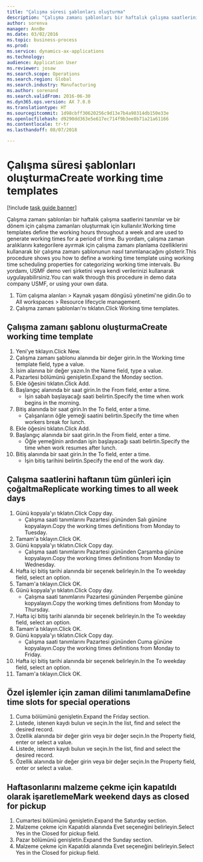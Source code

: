 ```yaml
--- 
title: "Çalışma süresi şablonları oluşturma"
description: "Çalışma zamanı şablonları bir haftalık çalışma saatlerini tanımlar ve bir dönem için çalışma zamanları oluşturmak için kullanılır."
author: sorenva
manager: AnnBe
ms.date: 03/02/2016
ms.topic: business-process
ms.prod: 
ms.service: dynamics-ax-applications
ms.technology: 
audience: Application User
ms.reviewer: josaw
ms.search.scope: Operations
ms.search.region: Global
ms.search.industry: Manufacturing
ms.author: sorenand
ms.search.validFrom: 2016-06-30
ms.dyn365.ops.version: AX 7.0.0
ms.translationtype: HT
ms.sourcegitcommit: 1d98cbff30620256c9d13e7b4a90314db150e33e
ms.openlocfilehash: d9290dd363e5e617ec714f9b3ee8b71a21a61166
ms.contentlocale: tr-tr
ms.lasthandoff: 08/07/2018

---
```

# <a name="create-working-time-templates"></a><span data-ttu-id="c812d-103">Çalışma süresi şablonları oluşturma</span><span class="sxs-lookup"><span data-stu-id="c812d-103">Create working time templates</span></span>

[!include [task guide banner](../../includes/task-guide-banner.md)]

<span data-ttu-id="c812d-104">Çalışma zamanı şablonları bir haftalık çalışma saatlerini tanımlar ve bir dönem için çalışma zamanları oluşturmak için kullanılır.</span><span class="sxs-lookup"><span data-stu-id="c812d-104">Working time templates define the working hours throughout a week and are used to generate working times for a period of time.</span></span> <span data-ttu-id="c812d-105">Bu yordam, çalışma zaman aralıklarını kategorilere ayırmak için çalışma zamanı planlama özelliklerini kullanarak bir çalışma zamanı şablonunun nasıl tanımlanacağını gösterir.</span><span class="sxs-lookup"><span data-stu-id="c812d-105">This procedure shows you how to define a working time template using working time scheduling properties for categorizing working time intervals.</span></span> <span data-ttu-id="c812d-106">Bu yordamı, USMF demo veri şirketini veya kendi verilerinizi kullanarak uygulayabilirsiniz.</span><span class="sxs-lookup"><span data-stu-id="c812d-106">You can walk through this procedure in demo data company USMF, or using your own data.</span></span>

1. <span data-ttu-id="c812d-107">Tüm çalışma alanları > Kaynak yaşam döngüsü yönetimi'ne gidin.</span><span class="sxs-lookup"><span data-stu-id="c812d-107">Go to All workspaces > Resource lifecycle management.</span></span>
2. <span data-ttu-id="c812d-108">Çalışma zamanı şablonları'nı tıklatın.</span><span class="sxs-lookup"><span data-stu-id="c812d-108">Click Working time templates.</span></span>

## <a name="create-working-time-template"></a><span data-ttu-id="c812d-109">Çalışma zamanı şablonu oluşturma</span><span class="sxs-lookup"><span data-stu-id="c812d-109">Create working time template</span></span>
1. <span data-ttu-id="c812d-110">Yeni'ye tıklayın.</span><span class="sxs-lookup"><span data-stu-id="c812d-110">Click New.</span></span>
2. <span data-ttu-id="c812d-111">Çalışma zamanı şablonu alanında bir değer girin.</span><span class="sxs-lookup"><span data-stu-id="c812d-111">In the Working time template field, type a value.</span></span>
3. <span data-ttu-id="c812d-112">İsim alanına bir değer yazın.</span><span class="sxs-lookup"><span data-stu-id="c812d-112">In the Name field, type a value.</span></span>
4. <span data-ttu-id="c812d-113">Pazartesi bölümünü genişletin.</span><span class="sxs-lookup"><span data-stu-id="c812d-113">Expand the Monday section.</span></span>
5. <span data-ttu-id="c812d-114">Ekle öğesini tıklatın.</span><span class="sxs-lookup"><span data-stu-id="c812d-114">Click Add.</span></span>
6. <span data-ttu-id="c812d-115">Başlangıç alanında bir saat girin.</span><span class="sxs-lookup"><span data-stu-id="c812d-115">In the From field, enter a time.</span></span>
    * <span data-ttu-id="c812d-116">İşin sabah başlayacağı saati belirtin.</span><span class="sxs-lookup"><span data-stu-id="c812d-116">Specify the time when work begins in the morning.</span></span>  
7. <span data-ttu-id="c812d-117">Bitiş alanında bir saat girin.</span><span class="sxs-lookup"><span data-stu-id="c812d-117">In the To field, enter a time.</span></span>
    * <span data-ttu-id="c812d-118">Çalışanların öğle yemeği saatini belirtin.</span><span class="sxs-lookup"><span data-stu-id="c812d-118">Specify the time when workers break for lunch.</span></span>  
8. <span data-ttu-id="c812d-119">Ekle öğesini tıklatın.</span><span class="sxs-lookup"><span data-stu-id="c812d-119">Click Add.</span></span>
9. <span data-ttu-id="c812d-120">Başlangıç alanında bir saat girin.</span><span class="sxs-lookup"><span data-stu-id="c812d-120">In the From field, enter a time.</span></span>
    * <span data-ttu-id="c812d-121">Öğle yemeğinin ardından işin başlayacağı saati belirtin.</span><span class="sxs-lookup"><span data-stu-id="c812d-121">Specify the time when work resumes after lunch.</span></span>  
10. <span data-ttu-id="c812d-122">Bitiş alanında bir saat girin.</span><span class="sxs-lookup"><span data-stu-id="c812d-122">In the To field, enter a time.</span></span>
    * <span data-ttu-id="c812d-123">İşin bitiş tarihini belirtin.</span><span class="sxs-lookup"><span data-stu-id="c812d-123">Specify the end of the work day.</span></span>  

## <a name="replicate-working-times-to-all-week-days"></a><span data-ttu-id="c812d-124">Çalışma saatlerini haftanın tüm günleri için çoğaltma</span><span class="sxs-lookup"><span data-stu-id="c812d-124">Replicate working times to all week days</span></span>
1. <span data-ttu-id="c812d-125">Günü kopyala'yı tıklatın.</span><span class="sxs-lookup"><span data-stu-id="c812d-125">Click Copy day.</span></span>
    * <span data-ttu-id="c812d-126">Çalışma saati tanımlarını Pazartesi gününden Salı gününe kopyalayın.</span><span class="sxs-lookup"><span data-stu-id="c812d-126">Copy the working times definitions from Monday to Tuesday.</span></span>  
2. <span data-ttu-id="c812d-127">Tamam'a tıklayın.</span><span class="sxs-lookup"><span data-stu-id="c812d-127">Click OK.</span></span>
3. <span data-ttu-id="c812d-128">Günü kopyala'yı tıklatın.</span><span class="sxs-lookup"><span data-stu-id="c812d-128">Click Copy day.</span></span>
    * <span data-ttu-id="c812d-129">Çalışma saati tanımlarını Pazartesi gününden Çarşamba gününe kopyalayın.</span><span class="sxs-lookup"><span data-stu-id="c812d-129">Copy the working times definitions from Monday to Wednesday.</span></span>  
4. <span data-ttu-id="c812d-130">Hafta içi bitiş tarihi alanında bir seçenek belirleyin.</span><span class="sxs-lookup"><span data-stu-id="c812d-130">In the To weekday field, select an option.</span></span>
5. <span data-ttu-id="c812d-131">Tamam'a tıklayın.</span><span class="sxs-lookup"><span data-stu-id="c812d-131">Click OK.</span></span>
6. <span data-ttu-id="c812d-132">Günü kopyala'yı tıklatın.</span><span class="sxs-lookup"><span data-stu-id="c812d-132">Click Copy day.</span></span>
    * <span data-ttu-id="c812d-133">Çalışma saati tanımlarını Pazartesi gününden Perşembe gününe kopyalayın.</span><span class="sxs-lookup"><span data-stu-id="c812d-133">Copy the working times definitions from Monday to Thursday.</span></span>  
7. <span data-ttu-id="c812d-134">Hafta içi bitiş tarihi alanında bir seçenek belirleyin.</span><span class="sxs-lookup"><span data-stu-id="c812d-134">In the To weekday field, select an option.</span></span>
8. <span data-ttu-id="c812d-135">Tamam'a tıklayın.</span><span class="sxs-lookup"><span data-stu-id="c812d-135">Click OK.</span></span>
9. <span data-ttu-id="c812d-136">Günü kopyala'yı tıklatın.</span><span class="sxs-lookup"><span data-stu-id="c812d-136">Click Copy day.</span></span>
    * <span data-ttu-id="c812d-137">Çalışma saati tanımlarını Pazartesi gününden Cuma gününe kopyalayın.</span><span class="sxs-lookup"><span data-stu-id="c812d-137">Copy the working times definitions from Monday to Friday.</span></span>  
10. <span data-ttu-id="c812d-138">Hafta içi bitiş tarihi alanında bir seçenek belirleyin.</span><span class="sxs-lookup"><span data-stu-id="c812d-138">In the To weekday field, select an option.</span></span>
11. <span data-ttu-id="c812d-139">Tamam'a tıklayın.</span><span class="sxs-lookup"><span data-stu-id="c812d-139">Click OK.</span></span>

## <a name="define-time-slots-for-special-operations"></a><span data-ttu-id="c812d-140">Özel işlemler için zaman dilimi tanımlama</span><span class="sxs-lookup"><span data-stu-id="c812d-140">Define time slots for special operations</span></span>
1. <span data-ttu-id="c812d-141">Cuma bölümünü genişletin.</span><span class="sxs-lookup"><span data-stu-id="c812d-141">Expand the Friday section.</span></span>
2. <span data-ttu-id="c812d-142">Listede, istenen kaydı bulun ve seçin.</span><span class="sxs-lookup"><span data-stu-id="c812d-142">In the list, find and select the desired record.</span></span>
3. <span data-ttu-id="c812d-143">Özellik alanında bir değer girin veya bir değer seçin.</span><span class="sxs-lookup"><span data-stu-id="c812d-143">In the Property field, enter or select a value.</span></span>
4. <span data-ttu-id="c812d-144">Listede, istenen kaydı bulun ve seçin.</span><span class="sxs-lookup"><span data-stu-id="c812d-144">In the list, find and select the desired record.</span></span>
5. <span data-ttu-id="c812d-145">Özellik alanında bir değer girin veya bir değer seçin.</span><span class="sxs-lookup"><span data-stu-id="c812d-145">In the Property field, enter or select a value.</span></span>

## <a name="mark-weekend-days-as-closed-for-pickup"></a><span data-ttu-id="c812d-146">Haftasonlarını malzeme çekme için kapatıldı olarak işaretleme</span><span class="sxs-lookup"><span data-stu-id="c812d-146">Mark weekend days as closed for pickup</span></span>
1. <span data-ttu-id="c812d-147">Cumartesi bölümünü genişletin.</span><span class="sxs-lookup"><span data-stu-id="c812d-147">Expand the Saturday section.</span></span>
2. <span data-ttu-id="c812d-148">Malzeme çekme için Kapatıldı alanında Evet seçeneğini belirleyin.</span><span class="sxs-lookup"><span data-stu-id="c812d-148">Select Yes in the Closed for pickup field.</span></span>
3. <span data-ttu-id="c812d-149">Pazar bölümünü genişletin.</span><span class="sxs-lookup"><span data-stu-id="c812d-149">Expand the Sunday section.</span></span>
4. <span data-ttu-id="c812d-150">Malzeme çekme için Kapatıldı alanında Evet seçeneğini belirleyin.</span><span class="sxs-lookup"><span data-stu-id="c812d-150">Select Yes in the Closed for pickup field.</span></span>


